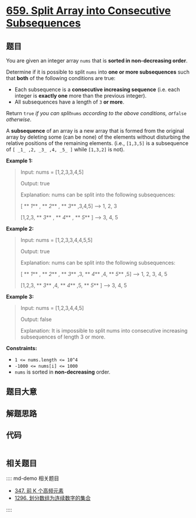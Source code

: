 # [659. Split Array into Consecutive Subsequences](https://leetcode.com/problems/split-array-into-consecutive-subsequences/)

## 题目

You are given an integer array `nums` that is **sorted in non-decreasing
order**.

Determine if it is possible to split `nums` into **one or more subsequences**
such that **both** of the following conditions are true:

- Each subsequence is a **consecutive increasing sequence** (i.e. each integer is **exactly one** more than the previous integer).
- All subsequences have a length of `3` **or more**.

Return `true` _if you can split_`nums` _according to the above conditions,
or_`false` _otherwise_.

A **subsequence** of an array is a new array that is formed from the original
array by deleting some (can be none) of the elements without disturbing the
relative positions of the remaining elements. (i.e., `[1,3,5]` is a
subsequence of `[ _1_ ,2, _3_ ,4, _5_ ]` while `[1,3,2]` is not).

**Example 1:**

> Input: nums = [1,2,3,3,4,5]
>
> Output: true
>
> Explanation: nums can be split into the following subsequences:
>
> [ ** _1_** , ** _2_** , ** _3_** ,3,4,5] --> 1, 2, 3
>
> [1,2,3, ** _3_** , ** _4_** , ** _5_** ] --> 3, 4, 5

**Example 2:**

> Input: nums = [1,2,3,3,4,4,5,5]
>
> Output: true
>
> Explanation: nums can be split into the following subsequences:
>
> [ ** _1_** , ** _2_** , ** _3_** ,3, ** _4_** ,4, ** _5_** ,5] --> 1, 2, 3, 4, 5
>
> [1,2,3, ** _3_** ,4, ** _4_** ,5, ** _5_** ] --> 3, 4, 5

**Example 3:**

> Input: nums = [1,2,3,4,4,5]
>
> Output: false
>
> Explanation: It is impossible to split nums into consecutive increasing subsequences of length 3 or more.

**Constraints:**

- `1 <= nums.length <= 10^4`
- `-1000 <= nums[i] <= 1000`
- `nums` is sorted in **non-decreasing** order.

## 题目大意

## 解题思路

## 代码

```javascript

```

## 相关题目

:::: md-demo 相关题目

- [347. 前 K 个高频元素](https://leetcode.com/problems/top-k-frequent-elements)
- [1296. 划分数组为连续数字的集合](https://leetcode.com/problems/divide-array-in-sets-of-k-consecutive-numbers)

::::

